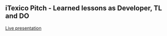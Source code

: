 ## iTexico Pitch - Learned lessons as Developer, TL and DO

[Live presentation](https://itexico-pitch.netlify.com/#/)

